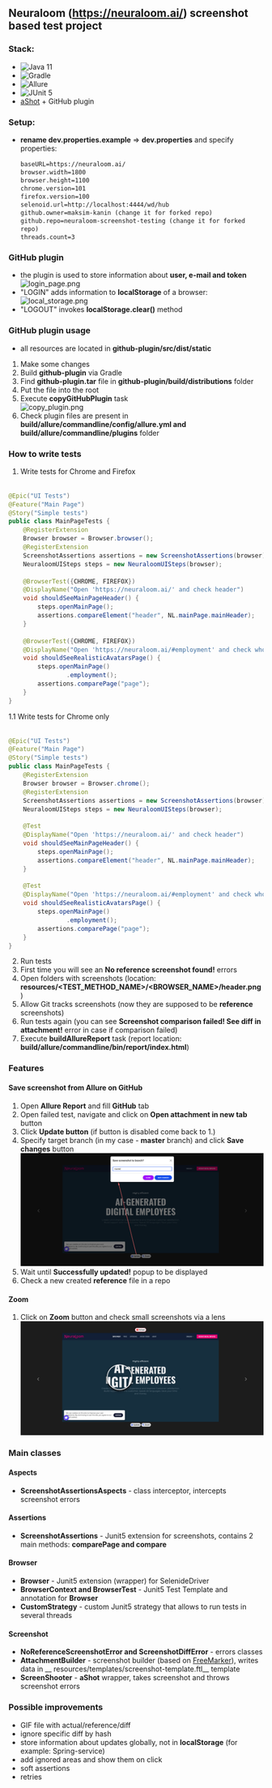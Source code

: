 ## Neuraloom (https://neuraloom.ai/) screenshot based test project

### Stack:

- ![Java 11](https://img.shields.io/badge/Java-11-critical)
- ![Gradle](https://img.shields.io/badge/Gradle-yellowgreen)
- ![Allure](https://img.shields.io/badge/Allure-orange)
- ![JUnit 5](https://img.shields.io/badge/JUnit-5-green)
- [aShot](https://github.com/pazone/ashot) + GitHub plugin

### Setup:

- __rename dev.properties.example__ => __dev.properties__ and specify properties:
  ```properties 
  baseURL=https://neuraloom.ai/
  browser.width=1800
  browser.height=1100
  chrome.version=101
  firefox.version=100
  selenoid.url=http://localhost:4444/wd/hub
  github.owner=maksim-kanin (change it for forked repo)
  github.repo=neuraloom-screenshot-testing (change it for forked repo)
  threads.count=3

### GitHub plugin

- the plugin is used to store information about __user, e-mail and token__ <br>
  ![login_page.png](readme/login_page.png)
- "LOGIN" adds information to __localStorage__ of a browser:
  ![local_storage.png](readme/local_storage.png)
- "LOGOUT" invokes __localStorage.clear()__ method

### GitHub plugin usage

- all resources are located in __github-plugin/src/dist/static__

1. Make some changes
2. Build __github-plugin__ via Gradle
3. Find __github-plugin.tar__ file in __github-plugin/build/distributions__ folder
4. Put the file into the root
5. Execute __copyGitHubPlugin__ task <br>
   ![copy_plugin.png](readme/copy_plugin.png)
6. Check plugin files are present in __build/allure/commandline/config/allure.yml and build/allure/commandline/plugins__
   folder

### How to write tests

1. Write tests for Chrome and Firefox

```java

@Epic("UI Tests")
@Feature("Main Page")
@Story("Simple tests")
public class MainPageTests {
    @RegisterExtension
    Browser browser = Browser.browser();
    @RegisterExtension
    ScreenshotAssertions assertions = new ScreenshotAssertions(browser);
    NeuraloomUISteps steps = new NeuraloomUISteps(browser);

    @BrowserTest({CHROME, FIREFOX})
    @DisplayName("Open 'https://neuraloom.ai/' and check header")
    void shouldSeeMainPageHeader() {
        steps.openMainPage();
        assertions.compareElement("header", NL.mainPage.mainHeader);
    }

    @BrowserTest({CHROME, FIREFOX})
    @DisplayName("Open 'https://neuraloom.ai/#employment' and check whole page")
    void shouldSeeRealisticAvatarsPage() {
        steps.openMainPage()
                .employment();
        assertions.comparePage("page");
    }
}
```

1.1 Write tests for Chrome only

```java

@Epic("UI Tests")
@Feature("Main Page")
@Story("Simple tests")
public class MainPageTests {
    @RegisterExtension
    Browser browser = Browser.chrome();
    @RegisterExtension
    ScreenshotAssertions assertions = new ScreenshotAssertions(browser);
    NeuraloomUISteps steps = new NeuraloomUISteps(browser);

    @Test
    @DisplayName("Open 'https://neuraloom.ai/' and check header")
    void shouldSeeMainPageHeader() {
        steps.openMainPage();
        assertions.compareElement("header", NL.mainPage.mainHeader);
    }

    @Test
    @DisplayName("Open 'https://neuraloom.ai/#employment' and check whole page")
    void shouldSeeRealisticAvatarsPage() {
        steps.openMainPage()
                .employment();
        assertions.comparePage("page");
    }
}
```

2. Run tests
3. First time you will see an __No reference screenshot found!__ errors
4. Open folders with screenshots (location: __resources/<TEST_METHOD_NAME>/<BROWSER_NAME>/header.png__)
5. Allow Git tracks screenshots (now they are supposed to be __reference__ screenshots)
6. Run tests again (you can see __Screenshot comparison failed! See diff in attachment!__ error in case if comparison
   failed)
7. Execute __buildAllureReport__ task (report location: __build/allure/commandline/bin/report/index.html__)

### Features

#### Save screenshot from __Allure__ on __GitHub__

1. Open __Allure Report__ and fill __GitHub__ tab
2. Open failed test, navigate and click on __Open attachment in new tab__ button
3. Click __Update button__ (if button is disabled come back to 1.)
4. Specify target branch (in my case - __master__ branch) and click __Save changes__ button <br>
   ![update.png](readme/update.png)
5. Wait until __Successfully updated!__ popup to be displayed
6. Check a new created __reference__ file in a repo

#### Zoom

1. Click on __Zoom__ button and check small screenshots via a lens <br>
   ![lens.png](readme/lens.png)

### Main classes

#### Aspects

- __ScreenshotAssertionsAspects__ - class interceptor, intercepts screenshot errors

#### Assertions

- __ScreenshotAssertions__ - Junit5 extension for screenshots, contains 2 main methods: __comparePage and compare__

#### Browser

- __Browser__ - Junit5 extension (wrapper) for SelenideDriver
- __BrowserContext and BrowserTest__ - Junit5 Test Template and annotation for __Browser__
- __CustomStrategy__ - custom Junit5 strategy that allows to run tests in several threads

#### Screenshot

- __NoReferenceScreenshotError and ScreenshotDiffError__ - errors classes
- __AttachmentBuilder__ - screenshot builder (based on [FreeMarker](https://freemarker.apache.org/)), writes data in __
  resources/templates/screenshot-template.ftl__ template
- __ScreenShooter__ - __aShot__ wrapper, takes screenshot and throws screenshot errors

### Possible improvements

- GIF file with actual/reference/diff
- ignore specific diff by hash
- store information about updates globally, not in __localStorage__ (for example: Spring-service)
- add ignored areas and show them on click
- soft assertions
- retries